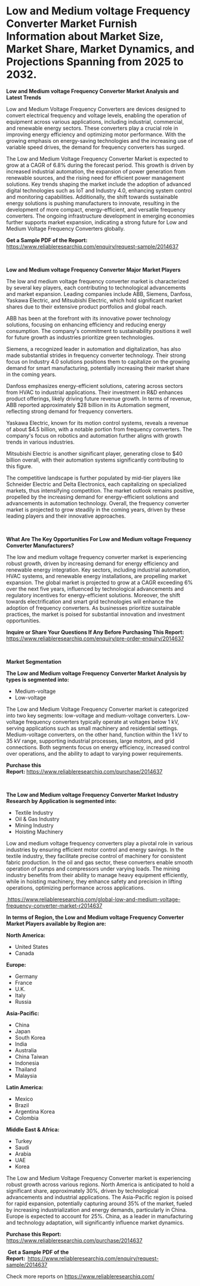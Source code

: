 <p><h1>Low and Medium voltage Frequency Converter Market Furnish Information about Market Size, Market Share, Market Dynamics, and Projections Spanning from 2025 to 2032.</h1></p><p><strong>Low and Medium voltage Frequency Converter Market Analysis and Latest Trends</strong></p>
<p><p>Low and Medium Voltage Frequency Converters are devices designed to convert electrical frequency and voltage levels, enabling the operation of equipment across various applications, including industrial, commercial, and renewable energy sectors. These converters play a crucial role in improving energy efficiency and optimizing motor performance. With the growing emphasis on energy-saving technologies and the increasing use of variable speed drives, the demand for frequency converters has surged.</p><p>The Low and Medium Voltage Frequency Converter Market is expected to grow at a CAGR of 6.8% during the forecast period. This growth is driven by increased industrial automation, the expansion of power generation from renewable sources, and the rising need for efficient power management solutions. Key trends shaping the market include the adoption of advanced digital technologies such as IoT and Industry 4.0, enhancing system control and monitoring capabilities. Additionally, the shift towards sustainable energy solutions is pushing manufacturers to innovate, resulting in the development of more compact, energy-efficient, and versatile frequency converters. The ongoing infrastructure development in emerging economies further supports market expansion, indicating a strong future for Low and Medium Voltage Frequency Converters globally.</p></p>
<p><strong>Get a Sample PDF of the Report:&nbsp;</strong> <a href="https://www.reliableresearchiq.com/enquiry/request-sample/2014637?utm_campaign=3299&utm_medium=2&utm_source=Github&utm_content=ia&utm_term=29032025&utm_id=low-and-medium-voltage-frequency-converter">https://www.reliableresearchiq.com/enquiry/request-sample/2014637</a></p>
<p>&nbsp;</p>
<p><strong>Low and Medium voltage Frequency Converter Major Market Players</strong></p>
<p><p>The low and medium voltage frequency converter market is characterized by several key players, each contributing to technological advancements and market expansion. Leading companies include ABB, Siemens, Danfoss, Yaskawa Electric, and Mitsubishi Electric, which hold significant market shares due to their extensive product portfolios and global reach.</p><p>ABB has been at the forefront with its innovative power technology solutions, focusing on enhancing efficiency and reducing energy consumption. The company's commitment to sustainability positions it well for future growth as industries prioritize green technologies. </p><p>Siemens, a recognized leader in automation and digitalization, has also made substantial strides in frequency converter technology. Their strong focus on Industry 4.0 solutions positions them to capitalize on the growing demand for smart manufacturing, potentially increasing their market share in the coming years.</p><p>Danfoss emphasizes energy-efficient solutions, catering across sectors from HVAC to industrial applications. Their investment in R&D enhances product offerings, likely driving future revenue growth. In terms of revenue, ABB reported approximately $28 billion in its Automation segment, reflecting strong demand for frequency converters.</p><p>Yaskawa Electric, known for its motion control systems, reveals a revenue of about $4.5 billion, with a notable portion from frequency converters. The company's focus on robotics and automation further aligns with growth trends in various industries.</p><p>Mitsubishi Electric is another significant player, generating close to $40 billion overall, with their automation systems significantly contributing to this figure.</p><p>The competitive landscape is further populated by mid-tier players like Schneider Electric and Delta Electronics, each capitalizing on specialized markets, thus intensifying competition. The market outlook remains positive, propelled by the increasing demand for energy-efficient solutions and advancements in automation technology. Overall, the frequency converter market is projected to grow steadily in the coming years, driven by these leading players and their innovative approaches.</p></p>
<p>&nbsp;</p>
<p><strong>What Are The Key Opportunities For Low and Medium voltage Frequency Converter Manufacturers?</strong></p>
<p><p>The low and medium voltage frequency converter market is experiencing robust growth, driven by increasing demand for energy efficiency and renewable energy integration. Key sectors, including industrial automation, HVAC systems, and renewable energy installations, are propelling market expansion. The global market is projected to grow at a CAGR exceeding 6% over the next five years, influenced by technological advancements and regulatory incentives for energy-efficient solutions. Moreover, the shift towards electrification and smart grid technologies will enhance the adoption of frequency converters. As businesses prioritize sustainable practices, the market is poised for substantial innovation and investment opportunities.</p></p>
<p><strong>Inquire or Share Your Questions If Any Before Purchasing This Report:</strong> <a href="https://www.reliableresearchiq.com/enquiry/pre-order-enquiry/2014637?utm_campaign=3299&utm_medium=2&utm_source=Github&utm_content=ia&utm_term=29032025&utm_id=low-and-medium-voltage-frequency-converter">https://www.reliableresearchiq.com/enquiry/pre-order-enquiry/2014637</a></p>
<p>&nbsp;</p>
<p><strong>Market Segmentation</strong></p>
<p><strong>The Low and Medium voltage Frequency Converter Market Analysis by types is segmented into:</strong></p>
<p><ul><li>Medium-voltage</li><li>Low-voltage</li></ul></p>
<p><p>The Low and Medium Voltage Frequency Converter market is categorized into two key segments: low-voltage and medium-voltage converters. Low-voltage frequency converters typically operate at voltages below 1 kV, serving applications such as small machinery and residential settings. Medium-voltage converters, on the other hand, function within the 1 kV to 35 kV range, supporting industrial processes, large motors, and grid connections. Both segments focus on energy efficiency, increased control over operations, and the ability to adapt to varying power requirements.</p></p>
<p><strong>Purchase this Report:&nbsp;</strong><a href="https://www.reliableresearchiq.com/purchase/2014637?utm_campaign=3299&utm_medium=2&utm_source=Github&utm_content=ia&utm_term=29032025&utm_id=low-and-medium-voltage-frequency-converter">https://www.reliableresearchiq.com/purchase/2014637</a></p>
<p>&nbsp;</p>
<p><strong>The Low and Medium voltage Frequency Converter Market Industry Research by Application is segmented into:</strong></p>
<p><ul><li>Textile Industry</li><li>Oil & Gas Industry</li><li>Mining Industry</li><li>Hoisting Machinery</li></ul></p>
<p><p>Low and medium voltage frequency converters play a pivotal role in various industries by ensuring efficient motor control and energy savings. In the textile industry, they facilitate precise control of machinery for consistent fabric production. In the oil and gas sector, these converters enable smooth operation of pumps and compressors under varying loads. The mining industry benefits from their ability to manage heavy equipment efficiently, while in hoisting machinery, they enhance safety and precision in lifting operations, optimizing performance across applications.</p></p>
<p><a href="https://www.reliableresearchiq.com/global-low-and-medium-voltage-frequency-converter-market-r2014637?utm_campaign=3299&utm_medium=2&utm_source=Github&utm_content=ia&utm_term=29032025&utm_id=low-and-medium-voltage-frequency-converter">&nbsp;https://www.reliableresearchiq.com/global-low-and-medium-voltage-frequency-converter-market-r2014637</a></p>
<p><strong>In terms of Region, the Low and Medium voltage Frequency Converter Market Players available by Region are:</strong></p>
<p>
    <p> <strong> North America: </strong>
        <ul>
            <li>United States</li>
            <li>Canada</li>
        </ul>
        </p> 
    <p> <strong> Europe: </strong>
        <ul>
            <li>Germany</li>
            <li>France</li>
            <li>U.K.</li>
            <li>Italy</li>
            <li>Russia</li>
        </ul>
        </p> 
    <p> <strong> Asia-Pacific: </strong>
        <ul>
            <li>China</li>
            <li>Japan</li>
            <li>South Korea</li>
            <li>India</li>
            <li>Australia</li>
            <li>China Taiwan</li>
            <li>Indonesia</li>
            <li>Thailand</li>
            <li>Malaysia</li>
        </ul>
        </p> 
    <p> <strong> Latin America: </strong>
        <ul>
            <li>Mexico</li>
            <li>Brazil</li>
            <li>Argentina Korea</li>
            <li>Colombia</li>
        </ul>
        </p> 
    <p> <strong> Middle East & Africa: </strong>
        <ul>
            <li>Turkey</li>
            <li>Saudi</li>
            <li>Arabia</li>
            <li>UAE</li>
            <li>Korea</li>
        </ul>
    </p>
    </p>
<p><p>The Low and Medium Voltage Frequency Converter market is experiencing robust growth across various regions. North America is anticipated to hold a significant share, approximately 30%, driven by technological advancements and industrial applications. The Asia-Pacific region is poised for rapid expansion, potentially capturing around 35% of the market, fueled by increasing industrialization and energy demands, particularly in China. Europe is expected to account for 25%. China, as a leader in manufacturing and technology adaptation, will significantly influence market dynamics.</p></p>
<p><strong>Purchase this Report: </strong><a href="https://www.reliableresearchiq.com/purchase/2014637?utm_campaign=3299&utm_medium=2&utm_source=Github&utm_content=ia&utm_term=29032025&utm_id=low-and-medium-voltage-frequency-converter">https://www.reliableresearchiq.com/purchase/2014637</a></p>
<p>&nbsp;<strong>Get a Sample PDF of the Report:&nbsp;&nbsp;</strong><a href="https://www.reliableresearchiq.com/enquiry/request-sample/2014637?utm_campaign=3299&utm_medium=2&utm_source=Github&utm_content=ia&utm_term=29032025&utm_id=low-and-medium-voltage-frequency-converter">https://www.reliableresearchiq.com/enquiry/request-sample/2014637</a></p>
<p><strong></strong></p>
<p>Check more reports on <a href="https://www.reliableresearchiq.com/?utm_campaign=3299&utm_medium=2&utm_source=Github&utm_content=ia&utm_term=29032025&utm_id=low-and-medium-voltage-frequency-converter">https://www.reliableresearchiq.com/</a></p>
